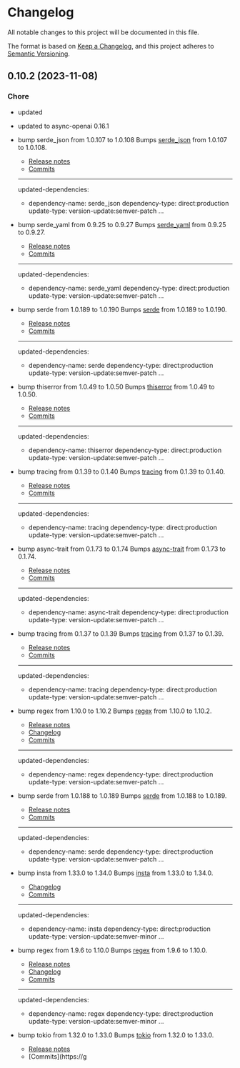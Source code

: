 # Changelog

All notable changes to this project will be documented in this file.

The format is based on [Keep a Changelog](https://keepachangelog.com/en/1.0.0/),
and this project adheres to [Semantic Versioning](https://semver.org/spec/v2.0.0.html).

## 0.10.2 (2023-11-08)

### Chore

 - <csr-id-1883f0f56c247c2e9a4a21688883b73f9c9a9862/> updated
 - <csr-id-304215abc34b67c5b311facd3f797739f08c0ccb/> updated to async-openai 0.16.1
 - <csr-id-97c0540f1c845f5d3ce40860708763d0f7ff0f92/> bump serde_json from 1.0.107 to 1.0.108
   Bumps [serde_json](https://github.com/serde-rs/json) from 1.0.107 to 1.0.108.
   - [Release notes](https://github.com/serde-rs/json/releases)
   - [Commits](https://github.com/serde-rs/json/compare/v1.0.107...v1.0.108)
   
   ---
   updated-dependencies:
   - dependency-name: serde_json
     dependency-type: direct:production
     update-type: version-update:semver-patch
   ...
 - <csr-id-b8a70d54adf8d0c98fcce8caa3c271a2a5a0576c/> bump serde_yaml from 0.9.25 to 0.9.27
   Bumps [serde_yaml](https://github.com/dtolnay/serde-yaml) from 0.9.25 to 0.9.27.
   - [Release notes](https://github.com/dtolnay/serde-yaml/releases)
   - [Commits](https://github.com/dtolnay/serde-yaml/compare/0.9.25...0.9.27)
   
   ---
   updated-dependencies:
   - dependency-name: serde_yaml
     dependency-type: direct:production
     update-type: version-update:semver-patch
   ...
 - <csr-id-b2ab9489a6ac0f8cdf8b7b8afeef9ed86b1f910a/> bump serde from 1.0.189 to 1.0.190
   Bumps [serde](https://github.com/serde-rs/serde) from 1.0.189 to 1.0.190.
   - [Release notes](https://github.com/serde-rs/serde/releases)
   - [Commits](https://github.com/serde-rs/serde/compare/v1.0.189...v1.0.190)
   
   ---
   updated-dependencies:
   - dependency-name: serde
     dependency-type: direct:production
     update-type: version-update:semver-patch
   ...
 - <csr-id-4fb61ab19203a5c2721d5fcd55be57ba1e54321c/> bump thiserror from 1.0.49 to 1.0.50
   Bumps [thiserror](https://github.com/dtolnay/thiserror) from 1.0.49 to 1.0.50.
   - [Release notes](https://github.com/dtolnay/thiserror/releases)
   - [Commits](https://github.com/dtolnay/thiserror/compare/1.0.49...1.0.50)
   
   ---
   updated-dependencies:
   - dependency-name: thiserror
     dependency-type: direct:production
     update-type: version-update:semver-patch
   ...
 - <csr-id-9b0e9db723ba74bd2a5a1f3e6e06aa179179102f/> bump tracing from 0.1.39 to 0.1.40
   Bumps [tracing](https://github.com/tokio-rs/tracing) from 0.1.39 to 0.1.40.
   - [Release notes](https://github.com/tokio-rs/tracing/releases)
   - [Commits](https://github.com/tokio-rs/tracing/compare/tracing-0.1.39...tracing-0.1.40)
   
   ---
   updated-dependencies:
   - dependency-name: tracing
     dependency-type: direct:production
     update-type: version-update:semver-patch
   ...
 - <csr-id-bfdd7f1e8acba3e70fbc2a4a0d4b1357b9a72b5f/> bump async-trait from 0.1.73 to 0.1.74
   Bumps [async-trait](https://github.com/dtolnay/async-trait) from 0.1.73 to 0.1.74.
   - [Release notes](https://github.com/dtolnay/async-trait/releases)
   - [Commits](https://github.com/dtolnay/async-trait/compare/0.1.73...0.1.74)
   
   ---
   updated-dependencies:
   - dependency-name: async-trait
     dependency-type: direct:production
     update-type: version-update:semver-patch
   ...
 - <csr-id-1a1664fdcd3e53bb140280aeadd0e6cff266e30a/> bump tracing from 0.1.37 to 0.1.39
   Bumps [tracing](https://github.com/tokio-rs/tracing) from 0.1.37 to 0.1.39.
   - [Release notes](https://github.com/tokio-rs/tracing/releases)
   - [Commits](https://github.com/tokio-rs/tracing/compare/tracing-0.1.37...tracing-0.1.39)
   
   ---
   updated-dependencies:
   - dependency-name: tracing
     dependency-type: direct:production
     update-type: version-update:semver-patch
   ...
 - <csr-id-124dc7a9e0b9c4b45526d667cefe9dc2f8be9166/> bump regex from 1.10.0 to 1.10.2
   Bumps [regex](https://github.com/rust-lang/regex) from 1.10.0 to 1.10.2.
   - [Release notes](https://github.com/rust-lang/regex/releases)
   - [Changelog](https://github.com/rust-lang/regex/blob/master/CHANGELOG.md)
   - [Commits](https://github.com/rust-lang/regex/compare/1.10.0...1.10.2)
   
   ---
   updated-dependencies:
   - dependency-name: regex
     dependency-type: direct:production
     update-type: version-update:semver-patch
   ...
 - <csr-id-ba11b4ca9e2b218315db1e19c1699571a4b34f77/> bump serde from 1.0.188 to 1.0.189
   Bumps [serde](https://github.com/serde-rs/serde) from 1.0.188 to 1.0.189.
   - [Release notes](https://github.com/serde-rs/serde/releases)
   - [Commits](https://github.com/serde-rs/serde/compare/v1.0.188...v1.0.189)
   
   ---
   updated-dependencies:
   - dependency-name: serde
     dependency-type: direct:production
     update-type: version-update:semver-patch
   ...
 - <csr-id-011f5c3c0fc87e81394783002f05c08a721dc4c5/> bump insta from 1.33.0 to 1.34.0
   Bumps [insta](https://github.com/mitsuhiko/insta) from 1.33.0 to 1.34.0.
   - [Changelog](https://github.com/mitsuhiko/insta/blob/master/CHANGELOG.md)
   - [Commits](https://github.com/mitsuhiko/insta/compare/1.33.0...1.34.0)
   
   ---
   updated-dependencies:
   - dependency-name: insta
     dependency-type: direct:production
     update-type: version-update:semver-minor
   ...
 - <csr-id-4f0a515be6603252df2b22b11eebf1613ea18faa/> bump regex from 1.9.6 to 1.10.0
   Bumps [regex](https://github.com/rust-lang/regex) from 1.9.6 to 1.10.0.
   - [Release notes](https://github.com/rust-lang/regex/releases)
   - [Changelog](https://github.com/rust-lang/regex/blob/master/CHANGELOG.md)
   - [Commits](https://github.com/rust-lang/regex/compare/1.9.6...1.10.0)
   
   ---
   updated-dependencies:
   - dependency-name: regex
     dependency-type: direct:production
     update-type: version-update:semver-minor
   ...
 - <csr-id-ca4f9807ac32d2822d2ed3ba21604433851a2872/> bump tokio from 1.32.0 to 1.33.0
   Bumps [tokio](https://github.com/tokio-rs/tokio) from 1.32.0 to 1.33.0.
   - [Release notes](https://github.com/tokio-rs/tokio/releases)
   - [Commits](https://g